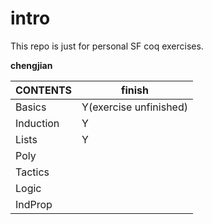 # intro
This repo is just for personal SF coq exercises.

**chengjian**

| CONTENTS  | finish                 |
| --------- | ---------------------- |
| Basics    | Y(exercise unfinished) |
| Induction | Y                      |
| Lists     | Y                      |
| Poly      |                        |
| Tactics   |                        |
| Logic     |                        |
| IndProp   |                        |

